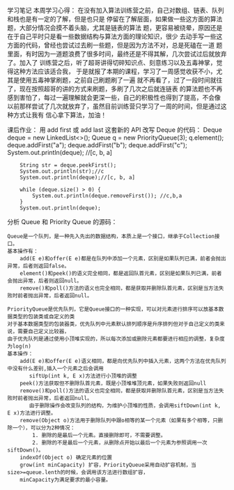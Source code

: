 学习笔记
本周学习心得：
    在没有加入算法训练营之前，自己对数组、链表、队列和栈也是有一定的了解，但是也只是
停留在了解层面，如果做一些这方面的算法题，大部分情况会摸不着头脑，尤其是链表的算法
题，更容易被绕晕，原因还是在于自己平时只是看一些数据结构与算法方面的理论知识，很少
去动手写一些这方面的代码，曾经也尝试过去刷一些题，但是因为方法不对，总是死磕在一道
题里面，有时因为一道题浪费了很多时间，最终还是不得其解，几次尝试过后就放弃了。加入了
训练营之后，听了超哥讲得切碎知识点、刻意练习以及五毒神掌，觉得这种方法应该适合我，
于是就报了本期的课程，学习了一周感觉收获不小，尤其是使用五毒神掌刷题，之前自己刷题刷了一遍
就不再看了，过了一段时间就往了，现在按照超哥的讲的方式来刷题，多刷了几次之后就连链表
的算法题也不再感到害怕了，每过一遍理解就会更深一些，自己的积极性也得到了提高，不会像
以前那样尝试了几次就放弃了，虽然目前训练营只学习了一周的时间，但是通过这种方式让我有
信心拿下算法，加油！

课后作业：
用 add first 或 add last 这套新的 API 改写 Deque 的代码：
        Deque<String> deque = new LinkedList<>();
        Queue q = new PriorityQueue(3);
        q.element();
        deque.addFirst("a");
        deque.addFirst("b");
        deque.addFirst("c");
        System.out.println(deque); //[c, b, a]

        String str = deque.peekFirst();
        System.out.println(str);//c
        System.out.println(deque);//[c, b, a]

        while (deque.size() > 0) {
            System.out.println(deque.removeFirst()); //c,b,a
        }
        System.out.println(deque);

分析 Queue 和 Priority Queue 的源码：
	
	Queue是一个队列，是一种先入先出的数据结构，本质上是一个接口，继承于Collection接口。
	基本操作有：
	    add(E e)和offer(E e)都是在队列中添加一个元素，区别是如果队列已满，前者会抛出异常，后者则返回false。
	    element()和peek()的语义完全相同，都是返回队首元素，区别是如果队列已满，前者会抛出异常，后者则返回null。
	    remove()和poll()方法的语义也完全相同，都是获取并删除队首元素，区别是当方法失败时前者抛出异常，后者返回null。
	
	PriorityQueue是优先队列，它是Queue接口的一种实现，可以对元素进行排序可以放基本数据类型的包装类或自定义的类
	对于基本数据类型的包装器类，优先队列中元素默认排列顺序是升序排列但对于自己定义的类来说，需要自己定义比较器，
	由于优先队列是通过使用小顶堆实现的，所以每次添加或删除元素都要进行相应的调整，复杂度为log(n)
	基本操作：
	    add(E e)和offer(E e)语义相同，都是向优先队列中插入元素，这两个方法在优先队列中没有什么差别,插入一个元素之后会调用
	       siftUp(int k, E x)方法进行小顶堆的调整
	    peek()方法获取但不删除队首元素，既是小顶堆堆顶元素，如果失败则返回null
	    remove()和poll()方法的语义也完全相同，都是获取并删除队首元素，区别是当方法失败时前者抛出异常，后者返回null。
	       由于删除操作会改变队列的结构，为维护小顶堆的性质，会调用siftDown(int k, E x)方法进行调整。
	    remove(Object o)方法用于删除队列中跟o相等的某一个元素（如果有多个相等，只删除一个），可以分为2种情况：
		    1. 删除的是最后一个元素。直接删除即可，不需要调整。
			2. 删除的不是最后一个元素，从删除点开始以最后一个元素为参照调用一次siftDown()。
		indexOf(Object o) 确定元素的位置
		grow(int minCapacity) 扩容，PriorityQueue采用自动扩容机制，当size>=queue.lenth的时候，会调用该方法进行数组扩容，
		minCapacity为满足要求的最小容量。